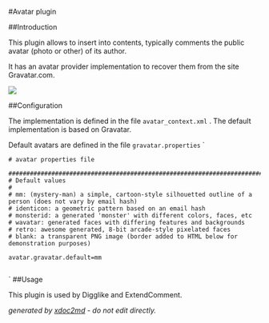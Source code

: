 
#Avatar plugin

##Introduction

This plugin allows to insert into contents, typically comments the public avatar (photo or other) of its author.

It has an avatar provider implementation to recover them from the site Gravatar.com.

![](http://dev.lutece.paris.fr/plugins/plugin-avatar/images/gravatar.jpg)

##Configuration

The implementation is defined in the file `avatar_context.xml` . The default implementation is based on Gravatar.

Default avatars are defined in the file `gravatar.properties` 
 `
```
# avatar properties file

#######################################################################################################
# Default values
#
# mm: (mystery-man) a simple, cartoon-style silhouetted outline of a person (does not vary by email hash)
# identicon: a geometric pattern based on an email hash
# monsterid: a generated 'monster' with different colors, faces, etc
# wavatar: generated faces with differing features and backgrounds
# retro: awesome generated, 8-bit arcade-style pixelated faces
# blank: a transparent PNG image (border added to HTML below for demonstration purposes)

avatar.gravatar.default=mm
                    
```
` 
##Usage

This plugin is used by Digglike and ExtendComment.


 *generated by [xdoc2md](https://github.com/lutece-platform/tools-maven-xdoc2md-plugin) - do not edit directly.*